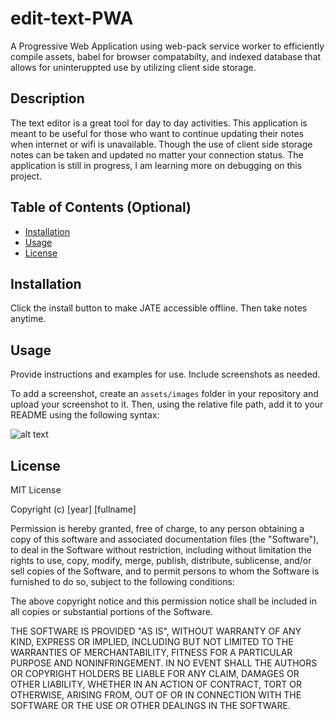 # edit-text-PWA

 A Progressive Web Application using web-pack service worker to efficiently compile assets, babel for browser compatabilty, and indexed database that allows for uninteruppted use by utilizing client side storage.

## Description

The text editor is a great tool for day to day activities. This application is meant to be useful for those who want to continue updating their notes when internet or wifi is unavailable. Though the use of client side storage notes can be taken and updated no matter your connection status. The application is still in progress, I am learning more on debugging on this project.

## Table of Contents (Optional)

- [Installation](#installation)
- [Usage](#usage)
- [License](#license)

## Installation

Click the install button to make JATE accessible offline. Then take notes anytime.

## Usage

Provide instructions and examples for use. Include screenshots as needed.

To add a screenshot, create an `assets/images` folder in your repository and upload your screenshot to it. Then, using the relative file path, add it to your README using the following syntax:

![alt text](assets/images/screenshot.png)

## License

MIT License

Copyright (c) [year] [fullname]

Permission is hereby granted, free of charge, to any person obtaining a copy
of this software and associated documentation files (the "Software"), to deal
in the Software without restriction, including without limitation the rights
to use, copy, modify, merge, publish, distribute, sublicense, and/or sell
copies of the Software, and to permit persons to whom the Software is
furnished to do so, subject to the following conditions:

The above copyright notice and this permission notice shall be included in all
copies or substantial portions of the Software.

THE SOFTWARE IS PROVIDED "AS IS", WITHOUT WARRANTY OF ANY KIND, EXPRESS OR
IMPLIED, INCLUDING BUT NOT LIMITED TO THE WARRANTIES OF MERCHANTABILITY,
FITNESS FOR A PARTICULAR PURPOSE AND NONINFRINGEMENT. IN NO EVENT SHALL THE
AUTHORS OR COPYRIGHT HOLDERS BE LIABLE FOR ANY CLAIM, DAMAGES OR OTHER
LIABILITY, WHETHER IN AN ACTION OF CONTRACT, TORT OR OTHERWISE, ARISING FROM,
OUT OF OR IN CONNECTION WITH THE SOFTWARE OR THE USE OR OTHER DEALINGS IN THE
SOFTWARE.
